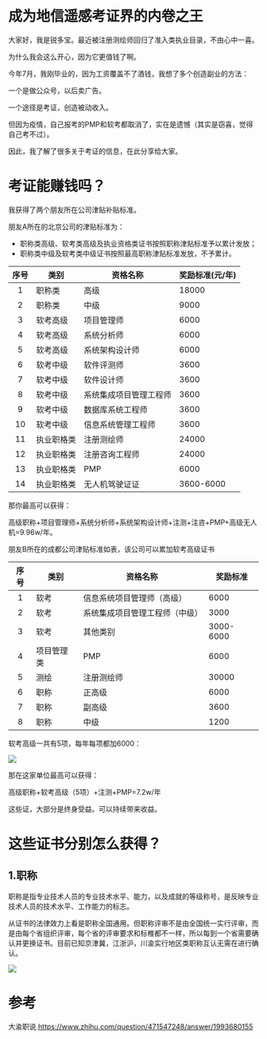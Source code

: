 # 成为地信遥感考证界的内卷之王

大家好，我是锐多宝。最近被注册测绘师回归了准入类执业目录，不由心中一喜。



为什么我会这么开心，因为它更值钱了啊。 



今年7月，我刚毕业的，因为工资覆盖不了酒钱，我想了多个创造副业的方法：

一个是做公众号，以后卖广告。



一个途径是考证，创造被动收入。



但因为疫情，自己报考的PMP和软考都取消了，实在是遗憾（其实是窃喜，觉得自己考不过）。



因此，我了解了很多关于考证的信息，在此分享给大家。

# 考证能赚钱吗？

我获得了两个朋友所在公司津贴补贴标准。

朋友A所在的北京公司的津贴标准为：

- 职称类高级、软考类高级及执业资格类证书按照职称津贴标准予以累计发放；
- 职称类中级及软考类中级证书按照最高职称津贴标准发放，不予累计。

| 序号 | 类别       | 资格名称               | 奖励标准(元/年) |
| :--: | ---------- | ---------------------- | --------------- |
|  1   | 职称类     | 高级                   | 18000           |
|  2   | 职称类     | 中级                   | 9000            |
|  3   | 软考高级   | 项目管理师             | 6000            |
|  4   | 软考高级   | 系统分析师             | 6000            |
|  5   | 软考高级   | 系统架构设计师         | 6000            |
|  6   | 软考中级   | 软件评测师             | 3600            |
|  7   | 软考中级   | 软件设计师             | 3600            |
|  8   | 软考中级   | 系统集成项目管理工程师 | 3600            |
|  9   | 软考中级   | 数据库系统工程师       | 3600            |
|  10  | 软考中级   | 信息系统管理工程师     | 3600            |
|  11  | 执业职格类 | 注册测绘师             | 24000           |
|  12  | 执业职格类 | 注册咨询工程师         | 24000           |
|  13  | 执业职格类 | PMP                    | 6000            |
|  14  | 执业职格类 | 无人机驾驶证证         | 3600-6000       |

那你最高可以获得：

高级职称+项目管理师+系统分析师+系统架构设计师+注测+注咨+PMP+高级无人机=9.96w/年。

朋友B所在的成都公司津贴标准如表，该公司可以累加软考高级证书

| 序号 | 类别       | 资格名称                       | 奖励标准  |
| :--: | ---------- | ------------------------------ | --------- |
|  1   | 软考       | 信息系统项目管理师（高级）     | 6000      |
|  2   | 软考       | 系统集成项目管理工程师（中级） | 3000      |
|  3   | 软考       | 其他类别                       | 3000-6000 |
|  4   | 项目管理类 | PMP                            | 6000      |
|  5   | 测绘       | 注册测绘师                     | 30000     |
|  6   | 职称       | 正高级                         | 6000      |
|  7   | 职称       | 副高级                         | 3600      |
|  8   | 职称       | 中级                           | 1200      |

软考高级一共有5项，每年每项都加6000：

![](https://gitee.com/kitmyfaceplease/image_upload/raw/master/img/202112071640056.png)

那在这家单位最高可以获得：

高级职称+软考高级（5项）+注测+PMP=7.2w/年

这些证，大部分是终身受益。可以持续带来收益。

# 这些证书分别怎么获得？



## 1.职称

职称是指专业技术人员的专业技术水平、能力，以及成就的等级称号，是反映专业技术人员的技术水平、工作能力的标志。

从证书的法律效力上看是职称全国通用。但职称评审不是由全国统一实行评审，而是由每个省组织评审，每个省的评审要求和标椎都不一样，所以每到一个省需要确认并更换证书。目前已知京津冀，江浙沪，川渝实行地区类职称互认无需在进行确认。

![](https://gitee.com/kitmyfaceplease/image_upload/raw/master/img/202112071828712.png)



# 参考

大渝职说.https://www.zhihu.com/question/471547248/answer/1993680155